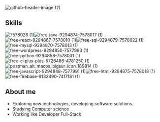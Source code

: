 ![github-header-image (2)](https://github.com/R0s3mrcx/R0s3mrcx/assets/174107079/50e7093c-ce2e-4d24-888a-43172dee33a0)

## Skills


![7578026 (1)](https://github.com/R0s3mrcx/R0s3mrcx/assets/174107079/831ae167-a288-4c65-8eeb-124f5017c08d)![free-java-9294874-7578017 (1)](https://github.com/R0s3mrcx/R0s3mrcx/assets/174107079/6f31ceb9-83f0-45a0-8ba5-dfd1acad2f60)![free-react-9294867-7578010 (1)](https://github.com/R0s3mrcx/R0s3mrcx/assets/174107079/67f7085b-aa67-44dd-aa69-23e011d13c0b)![free-sql-9294879-7578022 (1)](https://github.com/R0s3mrcx/R0s3mrcx/assets/174107079/cd4a8359-bcaa-40f6-8cc3-1c280daebb22)![free-mysql-9294870-7578013 (1)](https://github.com/R0s3mrcx/R0s3mrcx/assets/174107079/2babd728-91e4-4747-a4d1-ddae47b64a72)![free-wordpress-9294850-7577993 (1)](https://github.com/R0s3mrcx/R0s3mrcx/assets/174107079/89968a70-0af9-4ba0-af2d-4403d98bfb2a)![free-python-9294858-7578001 (1)](https://github.com/R0s3mrcx/R0s3mrcx/assets/174107079/3d88ce71-d4e5-4adf-8cf7-b1d3f678472c)![free-c-plus-plus-5728486-4781250 (1)](https://github.com/R0s3mrcx/R0s3mrcx/assets/174107079/40db8df8-43b9-4ba2-ae92-04b17a86c141)![postman_alt_macos_bigsur_icon_189814 (1)](https://github.com/R0s3mrcx/R0s3mrcx/assets/174107079/0de36c51-6a51-423c-bdc8-82d3d79ce117)![free-javascript-9294848-7577991 (1)](https://github.com/R0s3mrcx/R0s3mrcx/assets/174107079/311aa718-68b8-4780-ab7f-4c08bd08df04)![free-html-9294875-7578018 (1)](https://github.com/R0s3mrcx/R0s3mrcx/assets/174107079/756317fe-5c1a-4395-98cc-2b2e2e405915)![free-firebase-9132490-7417181 (1)](https://github.com/R0s3mrcx/R0s3mrcx/assets/174107079/aa07d54f-fdff-430a-82fb-6bfd0597ebf8)

## About me


- Exploring new technologies, developing software solutions.
- Studying Computer science
- Working like Developer Full-Stack

